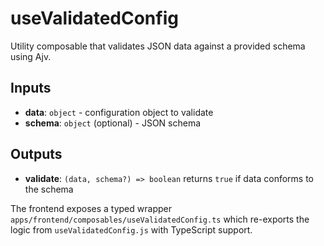 # useValidatedConfig

Utility composable that validates JSON data against a provided schema using Ajv.

## Inputs
- **data**: `object` - configuration object to validate
- **schema**: `object` (optional) - JSON schema

## Outputs
- **validate**: `(data, schema?) => boolean` returns `true` if data conforms to the schema

The frontend exposes a typed wrapper `apps/frontend/composables/useValidatedConfig.ts` which re-exports the logic from `useValidatedConfig.js` with TypeScript support.

